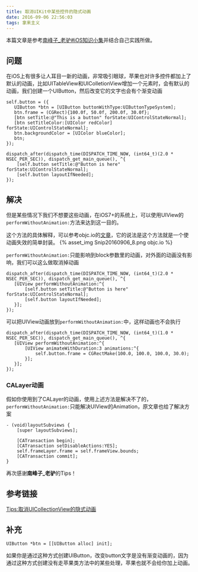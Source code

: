 ```yaml
---
title: 取消UIKit中某些控件的隐式动画
date: 2016-09-06 22:56:03
tags: 拿来主义
---
```


本篇文章是参考[南峰子_老驴#iOS知识小集](http://huati.weibo.com/k/iOS%E7%9F%A5%E8%AF%86%E5%B0%8F%E9%9B%86?from=501)并结合自己实践所做。

## 问题
在iOS上有很多让人耳目一新的动画，非常吸引眼球，苹果也对许多控件都加上了默认的动画，比如UITableView和UIColletionView增加一个元素时，会有默认的动画，我们创建一个UIButton，然后改变它的文字也会有个渐变动画

```objc
self.button = ({
   UIButton *btn = [UIButton buttonWithType:UIButtonTypeSystem];
   btn.frame = (CGRect){100.0f, 50.0f, 200.0f, 30.0f};
   [btn setTitle:@"This is a button" forState:UIControlStateNormal];
   [btn setTitleColor:[UIColor redColor] forState:UIControlStateNormal];
   btn.backgroundColor = [UIColor blueColor];
   btn;
});
    
dispatch_after(dispatch_time(DISPATCH_TIME_NOW, (int64_t)(2.0 * NSEC_PER_SEC)), dispatch_get_main_queue(), ^{
	[self.button setTitle:@"Button is here" forState:UIControlStateNormal];
	[self.button layoutIfNeeded];
});
```

## 解决
但是某些情况下我们不想要这些动画，在iOS7+的系统上，可以使用UIView的`performWithoutAnimation:`方法来达到这一目的。

这个方法的具体解释，可以参考objc.io的[文章](http://t.cn/Rthp9c3)，它的说法是这个方法就是一个使动画失效的简单封装。
{% asset_img Snip20160906_8.png objc.io %}

`performWithoutAnimation:`只能影响到block参数里的动画，对外面的动画没有影响，我们可以这么做取消掉动画

```objc
dispatch_after(dispatch_time(DISPATCH_TIME_NOW, (int64_t)(2.0 * NSEC_PER_SEC)), dispatch_get_main_queue(), ^{
   [UIView performWithoutAnimation:^{
       [self.button setTitle:@"Button is here" forState:UIControlStateNormal];
       [self.button layoutIfNeeded];
   }];
});
```

可以把UIView动画放到`performWithoutAnimation:`中，这样动画也不会执行

```objc
dispatch_after(dispatch_time(DISPATCH_TIME_NOW, (int64_t)(1.0 * NSEC_PER_SEC)), dispatch_get_main_queue(), ^{
   [UIView performWithoutAnimation:^{
       [UIView animateWithDuration:3 animations:^{
           self.button.frame = CGRectMake(100.0, 100.0, 100.0, 30.0);
       }];
   }];
});
```

### CALayer动画
假如你使用到了CALayer的动画，使用上述方法是解决不了的，`performWithoutAnimation:`只能解决UIView的Animation，原文章也给了解决方案

```objc
- (void)layoutSubviews {
	[super layoutSubviews];
	    
	[CATransaction begin];
	[CATransaction setDisableActions:YES];
	self.frameLayer.frame = self.frameView.bounds;
	[CATransaction commit];
}
```

再次感谢**南峰子_老驴**的Tips！

## 参考链接
[Tips:取消UICollectionView的隐式动画](http://adad184.com/2015/11/10/disable-uicollectionview-implicit-animation/)

## 补充
```objc
UIButton *btn = [[UIButton alloc] init];
```
如果你是通过这种方式创建UIButton，改变button文字是没有渐变动画的，因为通过这种方式创建没有走苹果类方法中的某些处理，苹果也就不会给你加上动画。



